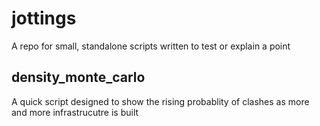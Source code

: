 # jottings
A repo for small, standalone scripts written to test or explain a point


## density_monte_carlo
A quick script designed to show the rising probablity of clashes as more and more infrastrucutre is built
